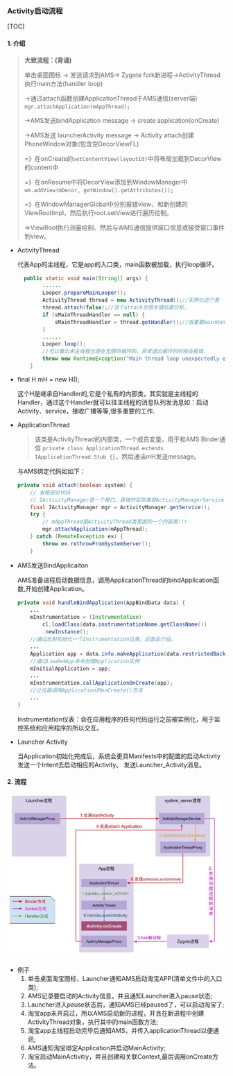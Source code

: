 ### Activity启动流程

[TOC]

#### 1. 介绍

>  **大致流程：(背诵)**
>
>  单击桌面图标 -> 发送请求到AMS-> Zygote fork新进程->ActivityThread执行main方法(handler loop)
>
>  ->通过attach函数创建ApplicationThread于AMS通信(server端)`                mgr.attachApplication(mAppThread);`
>
>  ->AMS发送bindApplication message -> create application(onCreate)
>
>  ->AMS发送 launcherActivity message -> Activity attach创建PhoneWindow对象(包含空DecorViewFL)
>
>  =》在onCreate的`setContentView(layoutId)`中将布局加载到DecorView的content中
>
>  =》在onResume中将DecorView添加到WindowManager中`wm.addView(mDecor, getWindow().getAttributes());`
>
>  =》在WindowManagerGlobal中分别报错view，和新创建的ViewRootImpl，然后执行root.setView进行遍历绘制。
>
>  =>ViewRoot执行测量绘制、然后与WMS通信提供窗口信息或接受窗口事件到view。

- ActivityThread

  代表App的主线程，它是app的入口类，main函数被加载，执行loop循环。

  ```java
    public static void main(String[] args) {
          ......
          Looper.prepareMainLooper();
          ActivityThread thread = new ActivityThread();//实例化这个类
          thread.attach(false);//这个attach也很关键后面分析.
          if (sMainThreadHandler == null) {
              sMainThreadHandler = thread.getHandler();//很重要mainHandler用于处理UI线程的各种信息
          }
          ......
          Looper.loop();
          //可以看出来主线程也是在无限的循环的，异常退出循环的时候会报错.
          throw new RuntimeException("Main thread loop unexpectedly exited");
      }
  ```

  

- final H mH = new H();

  这个H是继承自Handler的,它是个私有的内部类，其实就是主线程的Handler，通过这个Handler就可以往主线程的消息队列发消息如：启动Activity、service，接收广播等等,很多重要的工作.

- ApplicationThread

  > 该类是ActivityThread的内部类，一个成员变量，用于和AMS Binder通信 `private class ApplicationThread extends IApplicationThread.Stub {}`，然后通话mH发送message。

  与AMS绑定代码如如下：

  ```java
  private void attach(boolean system) {
      // 省略部分代码
      // IActivityManager是一个接口，具体的实现类是ActivityManagerService
      final IActivityManager mgr = ActivityManager.getService();
      try {
          // mAppThread是ActivityThread类里面的一个内部类!!!
          mgr.attachApplication(mAppThread);
      } catch (RemoteException ex) {
          throw ex.rethrowFromSystemServer();
      }
  ```
  
- AMS发送BindApplicaiton

  AMS准备进程启动数据信息，调用ApplicationThread的bindApplication函数,开始创建Application。

  ```java
  private void handleBindApplication(AppBindData data) {
      ...
      mInstrumentation = (Instrumentation)
          cl.loadClass(data.instrumentationName.getClassName())
          .newInstance();
      //通过反射初始化一个Instrumentation仪表。后面会介绍。
      ...
      Application app = data.info.makeApplication(data.restrictedBackupMode, null);
      //通过LoadedApp命令创建Application实例
      mInitialApplication = app;
      ...
      mInstrumentation.callApplicationOnCreate(app);
      //让仪器调用Application的onCreate()方法
      ...
  }
  ```

  Instrumentation仪表：会在应用程序的任何代码运行之前被实例化，用于监控系统和应用程序的所以交互。

- Launcher Activity

  当Application初始化完成后，系统会更具Manifests中的配置的启动Activity发送一个Intent去启动相应的Activity。 发送Launcher_Activity消息。

#### 2. 流程

![activity_start](./images/activity_start.jpg)

-  例子
   1. 单击桌面淘宝图标，Launcher通知AMS启动淘宝APP(清单文件中的入口类);
   2. AMS记录要启动的Activity信息，并且通知Launcher进入pause状态;
   3. Launcher进入pause状态后，通知AMS已经paused了，可以启动淘宝了;
   4. 淘宝app未开启过，所以AMS启动新的进程，并且在新进程中创建ActivityThread对象，执行其中的main函数方法;
   5. 淘宝app主线程启动完毕后通知AMS，并传入applicationThread以便通讯;
   6. AMS通知淘宝绑定Application并启动MainActivity;
   7. 淘宝启动MainActivitiy，并且创建和关联Context,最后调用onCreate方法。
